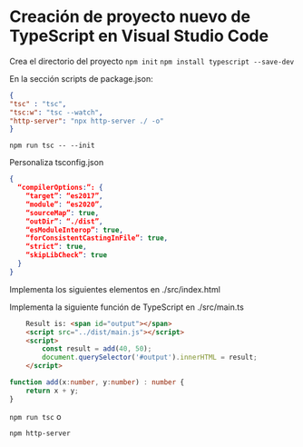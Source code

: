 # Creación de proyecto nuevo de TypeScript en Visual Studio Code

Crea el directorio del proyecto
`npm init`
`npm install typescript --save-dev`

En la sección scripts de package.json:

```json
{
"tsc" : "tsc",
"tsc:w": "tsc --watch",
"http-server": "npx http-server ./ -o"
}

```
`npm run tsc -- --init`

Personaliza tsconfig.json
```json
{
  “compilerOptions:”: {
    “target”: “es2017”,
    “module”: “es2020”,
    “sourceMap”: true,
    “outDir”: “./dist”,
    “esModuleInterop”: true,
    “forConsistentCastingInFile”: true,
    “strict”: true,
    “skipLibCheck”: true
  }
}

```

Implementa los siguientes elementos en ./src/index.html


Implementa la siguiente función de TypeScript en ./src/main.ts
```html
    Result is: <span id="output"></span>
    <script src="../dist/main.js"></script>
    <script>
        const result = add(40, 50);
        document.querySelector('#output').innerHTML = result;
    </script>
```

```ts
function add(x:number, y:number) : number {
    return x + y;
}
```

`npm run tsc` o 

`npm http-server`

